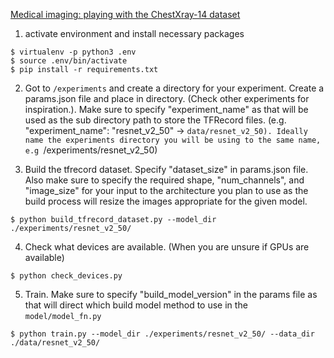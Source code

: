 
[Medical imaging: playing with the ChestXray-14 dataset](https://surfertas.github.io/deeplearning/2018/12/12/chestxray.html)

1. activate environment and install necessary packages

```
$ virtualenv -p python3 .env
$ source .env/bin/activate
$ pip install -r requirements.txt
```

2. Got to `/experiments` and create a directory for your experiment. Create a params.json file and place in directory. (Check other experiments for inspiration.). Make sure to specify "experiment_name" as that will be used as the sub directory path to store the TFRecord files. (e.g. "experiment_name": "resnet_v2_50" -> `data/resnet_v2_50). Ideally name the experiments directory you will be using to the same name, e.g `/experiments/resnet_v2_50)

3. Build the tfrecord dataset. Specify "dataset_size" in params.json file. Also make sure to specify the required shape, "num_channels", and "image_size" for your input to the architecture you plan to use as the build process will resize the images appropriate for the given model. 

```
$ python build_tfrecord_dataset.py --model_dir ./experiments/resnet_v2_50/
```
4. Check what devices are available. (When you are unsure if GPUs are available)
```
$ python check_devices.py
```

5. Train. Make sure to specify "build_model_version" in the params file as that will direct which build model method to use in the `model/model_fn.py`
```
$ python train.py --model_dir ./experiments/resnet_v2_50/ --data_dir ./data/resnet_v2_50/
```
